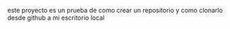 este proyecto es un prueba de como crear un repositorio y como clonarlo desde github a mi escritorio local
